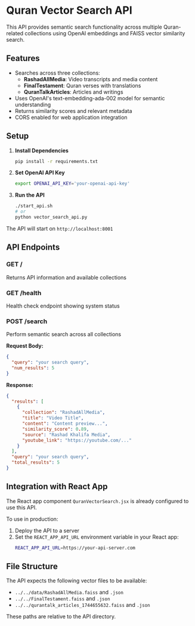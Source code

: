 # Quran Vector Search API

This API provides semantic search functionality across multiple Quran-related collections using OpenAI embeddings and FAISS vector similarity search.

## Features

- Searches across three collections:
  - **RashadAllMedia**: Video transcripts and media content
  - **FinalTestament**: Quran verses with translations
  - **QuranTalkArticles**: Articles and writings
- Uses OpenAI's text-embedding-ada-002 model for semantic understanding
- Returns similarity scores and relevant metadata
- CORS enabled for web application integration

## Setup

1. **Install Dependencies**
   ```bash
   pip install -r requirements.txt
   ```

2. **Set OpenAI API Key**
   ```bash
   export OPENAI_API_KEY='your-openai-api-key'
   ```

3. **Run the API**
   ```bash
   ./start_api.sh
   # or
   python vector_search_api.py
   ```

The API will start on `http://localhost:8001`

## API Endpoints

### GET /
Returns API information and available collections

### GET /health
Health check endpoint showing system status

### POST /search
Perform semantic search across all collections

**Request Body:**
```json
{
  "query": "your search query",
  "num_results": 5
}
```

**Response:**
```json
{
  "results": [
    {
      "collection": "RashadAllMedia",
      "title": "Video Title",
      "content": "Content preview...",
      "similarity_score": 0.89,
      "source": "Rashad Khalifa Media",
      "youtube_link": "https://youtube.com/..."
    }
  ],
  "query": "your search query",
  "total_results": 5
}
```

## Integration with React App

The React app component `QuranVectorSearch.jsx` is already configured to use this API. 

To use in production:
1. Deploy the API to a server
2. Set the `REACT_APP_API_URL` environment variable in your React app:
   ```bash
   REACT_APP_API_URL=https://your-api-server.com
   ```

## File Structure

The API expects the following vector files to be available:
- `../../data/RashadAllMedia.faiss` and `.json`
- `../../FinalTestament.faiss` and `.json`
- `../../qurantalk_articles_1744655632.faiss` and `.json`

These paths are relative to the API directory.